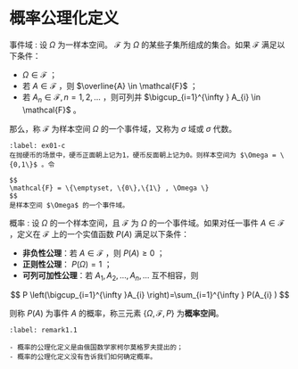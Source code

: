 # 概率公理化定义

事件域
: 设 $\Omega$ 为一样本空间。 $\mathcal{F}$ 为 $\Omega$ 的某些子集所组成的集合。如果 $\mathcal{F}$ 满足以下条件：
- $\Omega \in \mathcal{F}$ ；
- 若 $A \in \mathcal{F}$ ，则 $\overline{A} \in \mathcal{F}$ ；
- 若 $A_{n} \in \mathcal{F} ,n=1,2,\dots$ ，则可列并 $\bigcup_{i=1}^{\infty } A_{i} \in \mathcal{F}$ 。

那么，称 $\mathcal{F}$ 为样本空间 $\Omega$ 的一个事件域，又称为 $\sigma$ 域或 $\sigma$ 代数。

```{prf:example} 事件域
:label: ex01-c
在抛硬币的场景中，硬币正面朝上记为1，硬币反面朝上记为0。则样本空间为 $\Omega = \{0,1\}$ 。令

$$
\mathcal{F} = \{\emptyset, \{0\},\{1\} , \Omega \}
$$
是样本空间 $\Omega$ 的一个事件域。
```

概率
: 设 $\Omega$ 的一个样本空间，且 $\mathcal{F}$ 为 $\Omega$ 的一个事件域。如果对任一事件 $A \in \mathcal{F}$ ，定义在 $\mathcal{F}$ 上的一个实值函数 $P(A)$ 满足以下条件：

- **非负性公理**：若 $A \in \mathcal{F}$ ，则 $P(A)\geq 0$ ；
- **正则性公理**： $P(\Omega)=1$ ；
- **可列可加性公理**：若 $A_{1} ,A_{2} ,\dots ,A_{n} ,\dots$ 互不相容，则

$$
P \left(\bigcup_{i=1}^{\infty }A_{i} \right)=\sum_{i=1}^{\infty } P(A_{i} )
$$

则称 $P(A)$ 为事件 $A$ 的概率，称三元素 $\{\Omega,\mathcal{F},P\}$ 为**概率空间**。

```{prf:remark} 
:label: remark1.1

- 概率的公理化定义是由俄国数学家柯尔莫格罗夫提出的；
- 概率的公理化定义没有告诉我们如何确定概率。
```

